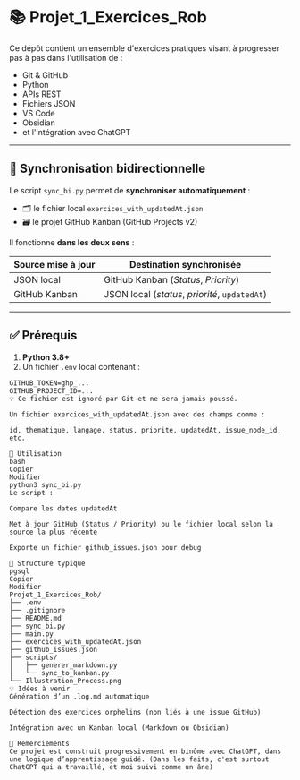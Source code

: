 # 📚 Projet_1_Exercices_Rob

Ce dépôt contient un ensemble d'exercices pratiques visant à progresser pas à pas dans l'utilisation de :

- Git & GitHub
- Python
- APIs REST
- Fichiers JSON
- VS Code
- Obsidian
- et l'intégration avec ChatGPT

---

## 🚀 Synchronisation bidirectionnelle

Le script `sync_bi.py` permet de **synchroniser automatiquement** :

- 🗂 le fichier local `exercices_with_updatedAt.json`
- 🗃 le projet GitHub Kanban (GitHub Projects v2)

Il fonctionne **dans les deux sens** :

| Source mise à jour | Destination synchronisée               |
|--------------------|----------------------------------------|
| JSON local         | GitHub Kanban (*Status*, *Priority*)   |
| GitHub Kanban      | JSON local (*status*, *priorité*, `updatedAt`) |

---

## ✅ Prérequis

1. **Python 3.8+**
2. Un fichier `.env` local contenant :

```env
GITHUB_TOKEN=ghp_...
GITHUB_PROJECT_ID=...
💡 Ce fichier est ignoré par Git et ne sera jamais poussé.

Un fichier exercices_with_updatedAt.json avec des champs comme :

id, thematique, langage, status, priorite, updatedAt, issue_node_id, etc.

📜 Utilisation
bash
Copier
Modifier
python3 sync_bi.py
Le script :

Compare les dates updatedAt

Met à jour GitHub (Status / Priority) ou le fichier local selon la source la plus récente

Exporte un fichier github_issues.json pour debug

📁 Structure typique
pgsql
Copier
Modifier
Projet_1_Exercices_Rob/
├── .env
├── .gitignore
├── README.md
├── sync_bi.py
├── main.py
├── exercices_with_updatedAt.json
├── github_issues.json
├── scripts/
│   ├── generer_markdown.py
│   └── sync_to_kanban.py
└── Illustration_Process.png
💡 Idées à venir
Génération d’un .log.md automatique

Détection des exercices orphelins (non liés à une issue GitHub)

Intégration avec un Kanban local (Markdown ou Obsidian)

🙌 Remerciements
Ce projet est construit progressivement en binôme avec ChatGPT, dans une logique d’apprentissage guidé. (Dans les faits, c'est surtout ChatGPT qui a travaillé, et moi suivi comme un âne)